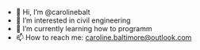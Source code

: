 - 👋 Hi, I’m @carolinebalt
- 👀 I’m interested in civil engineering
- 🌱 I’m currently learning how to programm
- 📫 How to reach me: caroline.baltimore@outlook.com

<!---
carolinebalt/carolinebalt is a ✨ special ✨ repository because its `README.md` (this file) appears on your GitHub profile.
You can click the Preview link to take a look at your changes.
--->
